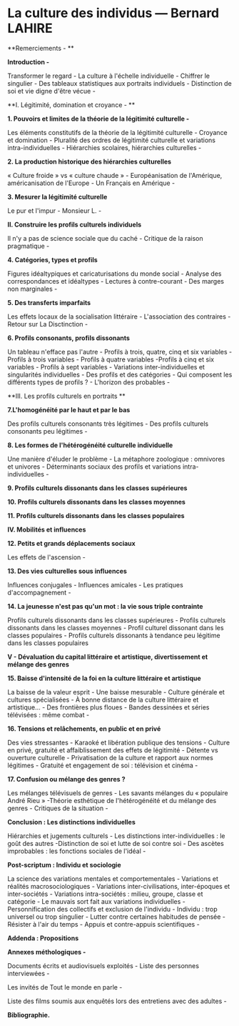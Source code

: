 # La culture des individus — Bernard LAHIRE

**Remerciements - **

**Introduction -**

Transformer le regard - La culture à l'échelle individuelle - Chiffrer le singulier - Des tableaux statistiques aux portraits individuels - Distinction de soi et vie digne d'être vécue -

**I. Légitimité, domination et croyance - **

**1. Pouvoirs et limites de la théorie de la légitimité culturelle -**

Les éléments constitutifs de la théorie de la légitimité culturelle - Croyance et domination - Pluralité des ordres de légitimité culturelle et variations intra-individuelles - Hiérarchies scolaires, hiérarchies culturelles -

**2. La production historique des hiérarchies culturelles**

« Culture froide » vs « culture chaude » - Européanisation de l'Amérique, américanisation de l'Europe - Un Français en Amérique -

**3. Mesurer la légitimité culturelle**

Le pur et l'impur - Monsieur L. -

**II. Construire les profils culturels individuels**

Il n'y a pas de science sociale que du caché - Critique de la raison pragmatique -

**4. Catégories, types et profils**

Figures idéaltypiques et caricaturisations du monde social - Analyse des correspondances et idéaltypes - Lectures à contre-courant - Des marges non marginales -

**5. Des transferts imparfaits**

Les effets locaux de la socialisation littéraire - L'association des contraires - Retour sur La Disctinction -

**6. Profils consonants, profils dissonants**

Un tableau n'efface pas l'autre - Profils à trois, quatre, cinq et six variables - Profils à trois variables - Profils à quatre variables -Profils à cinq et six variables - Profils à sept variables - Variations inter-individuelles et singularités individuelles - Des profils et des catégories - Qui composent les différents types de profils ? - L'horizon des probables -

**III. Les profils culturels en portraits **

**7.L'homogénéité par le haut et par le bas**

Des profils culturels consonants très légitimes - Des profils culturels consonants peu légitimes -

**8. Les formes de l'hétérogénéité culturelle individuelle**

Une manière d'éluder le problème - La métaphore zoologique : omnivores et univores - Déterminants sociaux des profils et variations intra-individuelles -

**9. Profils culturels dissonants dans les classes supérieures**

**10. Profils culturels dissonants dans les classes moyennes**

**11. Profils culturels dissonants dans les classes populaires**

**IV. Mobilités et influences**

**12. Petits et grands déplacements sociaux**

Les effets de l'ascension -

**13. Des vies culturelles sous influences**

Influences conjugales - Influences amicales - Les pratiques d'accompagnement -

**14. La jeunesse n'est pas qu'un mot : la vie sous triple contrainte**

Profils culturels dissonants dans les classes supérieures - Profils culturels dissonants dans les classes moyennes - Profil culturel dissonant dans les classes populaires - Profils culturels dissonants à tendance peu légitime dans les classes populaires

**V - Dévaluation du capital littéraire et artistique, divertissement et mélange des genres**

**15. Baisse d'intensité de la foi en la culture littéraire et artistique**

La baisse de la valeur esprit - Une baisse mesurable - Culture générale et cultures spécialisées - À bonne distance de la culture littéraire et artistique… - Des frontières plus floues - Bandes dessinées et séries télévisées : même combat -

**16. Tensions et relâchements, en public et en privé**

Des vies stressantes - Karaoké et libération publique des tensions - Culture en privé, gratuité et affaiblissement des effets de légitimité - Détente vs ouverture culturelle - Privatisation de la culture et rapport aux normes légitimes - Gratuité et engagement de soi : télévision et cinéma -

**17. Confusion ou mélange des genres ?**

Les mélanges télévisuels de genres - Les savants mélanges du « populaire André Rieu » -Théorie esthétique de l'hétérogénéité et du mélange des genres - Critiques de la situation -

**Conclusion : Les distinctions individuelles**

Hiérarchies et jugements culturels - Les distinctions inter-individuelles : le goût des autres -Distinction de soi et lutte de soi contre soi - Des ascètes improbables : les fonctions sociales de l'idéal -

**Post-scriptum : Individu et sociologie**

La science des variations mentales et comportementales - Variations et réalités macrosociologiques - Variations inter-civilisations, inter-époques et inter-sociétés - Variations intra-sociétés : milieu, groupe, classe et catégorie - Le mauvais sort fait aux variations individuelles - Personnification des collectifs et exclusion de l'individu - Individu : trop universel ou trop singulier - Lutter contre certaines habitudes de pensée - Résister à l'air du temps - Appuis et contre-appuis scientifiques -

**Addenda : Propositions**

**Annexes méthologiques -**

Documents écrits et audiovisuels exploités - Liste des personnes interviewées - 

Les invités de Tout le monde en parle -

Liste des films soumis aux enquêtés lors des entretiens avec des adultes -

**Bibliographie.**

